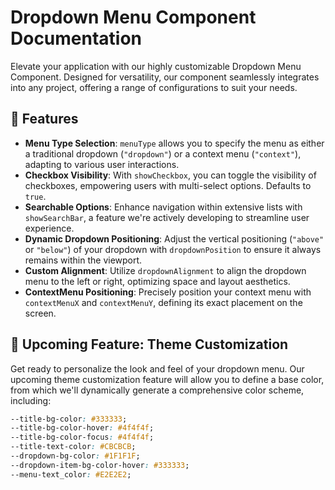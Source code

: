 # Dropdown Menu Component Documentation

Elevate your application with our highly customizable Dropdown Menu Component. Designed for versatility, our component seamlessly integrates into any project, offering a range of configurations to suit your needs.

## 🚀 Features

- **Menu Type Selection**: `menuType` allows you to specify the menu as either a traditional dropdown (`"dropdown"`) or a context menu (`"context"`), adapting to various user interactions.
- **Checkbox Visibility**: With `showCheckbox`, you can toggle the visibility of checkboxes, empowering users with multi-select options. Defaults to `true`.
- **Searchable Options**: Enhance navigation within extensive lists with `showSearchBar`, a feature we're actively developing to streamline user experience.
- **Dynamic Dropdown Positioning**: Adjust the vertical positioning (`"above"` or `"below"`) of your dropdown with `dropdownPosition` to ensure it always remains within the viewport.
- **Custom Alignment**: Utilize `dropdownAlignment` to align the dropdown menu to the left or right, optimizing space and layout aesthetics.
- **ContextMenu Positioning**: Precisely position your context menu with `contextMenuX` and `contextMenuY`, defining its exact placement on the screen.

## 🎨 Upcoming Feature: Theme Customization

Get ready to personalize the look and feel of your dropdown menu. Our upcoming theme customization feature will allow you to define a base color, from which we'll dynamically generate a comprehensive color scheme, including:

```css
--title-bg-color: #333333;
--title-bg-color-hover: #4f4f4f;
--title-bg-color-focus: #4f4f4f;
--title-text-color: #CBCBCB;
--dropdown-bg-color: #1F1F1F;
--dropdown-item-bg-color-hover: #333333;
--menu-text_color: #E2E2E2;
